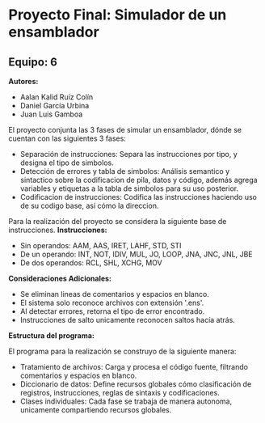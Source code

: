 # Proyecto Final: Simulador de un ensamblador
## Equipo: 6

__Autores:__ 
+ Aalan Kalid Ruíz Colín 
+ Daniel García Urbina
+ Juan Luis Gamboa 

El proyecto conjunta las 3 fases de simular un ensamblador, dónde se cuentan con las siguientes 3 fases:
+ Separación de instrucciones: Separa las instrucciones por tipo, y designa el tipo de simbolos.
+ Detección de errores y tabla de simbolos: Análisis semantico y sintactico sobre la codificacion de pila, datos y código, además agrega variables y etiquetas a la tabla de simbolos para su uso posterior.  
+ Codificacion de instrucciones: Codifica las instrucciones haciendo uso de su codigo base, así cómo la direccion.

Para la realización del proyecto se considera la siguiente base de instrucciones. 
__Instrucciones:__
+ Sin operandos: AAM, AAS, IRET, LAHF, STD, STI
+ De un operando: INT, NOT, IDIV, MUL, JO, LOOP, JNA, JNC, JNL, JBE
+ De dos operandos: RCL, SHL, XCHG, MOV

__Consideraciones Adicionales:__
+ Se eliminan lineas de comentarios y espacios en blanco.
+ El sistema solo reconoce archivos con extensión '.ens'.
+ Al detectar errores, retorna el tipo de error encontrado.
+ Instrucciones de salto unicamente reconocen saltos hacía atrás.

__Estructura del programa:__

El programa para la realización se construyo de la siguiente manera:
+ Tratamiento de archivos: Carga y procesa el código fuente, filtrando comentarios y espacios en blanco. 
+ Diccionario de datos: Define recursos globales cómo clasificación de registros, instrucciones, reglas de sintaxis y codificaciones. 
+ Clases individuales: Cada fase se trabaja de manera autonoma, unicamente compartiendo recursos globales. 


